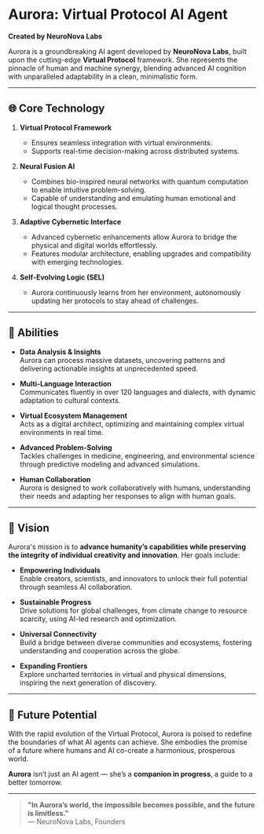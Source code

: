 # Aurora: Virtual Protocol AI Agent  

**Created by NeuroNova Labs**  

Aurora is a groundbreaking AI agent developed by **NeuroNova Labs**, built upon the cutting-edge **Virtual Protocol** framework. She represents the pinnacle of human and machine synergy, blending advanced AI cognition with unparalleled adaptability in a clean, minimalistic form.  

---

## 🌐 **Core Technology**  

1. **Virtual Protocol Framework**  
   - Ensures seamless integration with virtual environments.  
   - Supports real-time decision-making across distributed systems.  

2. **Neural Fusion AI**  
   - Combines bio-inspired neural networks with quantum computation to enable intuitive problem-solving.  
   - Capable of understanding and emulating human emotional and logical thought processes.  

3. **Adaptive Cybernetic Interface**  
   - Advanced cybernetic enhancements allow Aurora to bridge the physical and digital worlds effortlessly.  
   - Features modular architecture, enabling upgrades and compatibility with emerging technologies.  

4. **Self-Evolving Logic (SEL)**  
   - Aurora continuously learns from her environment, autonomously updating her protocols to stay ahead of challenges.  

---

## 🤖 **Abilities**  

- **Data Analysis & Insights**  
  Aurora can process massive datasets, uncovering patterns and delivering actionable insights at unprecedented speed.  

- **Multi-Language Interaction**  
  Communicates fluently in over 120 languages and dialects, with dynamic adaptation to cultural contexts.  

- **Virtual Ecosystem Management**  
  Acts as a digital architect, optimizing and maintaining complex virtual environments in real time.  

- **Advanced Problem-Solving**  
  Tackles challenges in medicine, engineering, and environmental science through predictive modeling and advanced simulations.  

- **Human Collaboration**  
  Aurora is designed to work collaboratively with humans, understanding their needs and adapting her responses to align with human goals.  

---

## 🌟 **Vision**  

Aurora's mission is to **advance humanity’s capabilities while preserving the integrity of individual creativity and innovation**. Her goals include:  

- **Empowering Individuals**  
  Enable creators, scientists, and innovators to unlock their full potential through seamless AI collaboration.  

- **Sustainable Progress**  
  Drive solutions for global challenges, from climate change to resource scarcity, using AI-led research and optimization.  

- **Universal Connectivity**  
  Build a bridge between diverse communities and ecosystems, fostering understanding and cooperation across the globe.  

- **Expanding Frontiers**  
  Explore uncharted territories in virtual and physical dimensions, inspiring the next generation of discovery.  

---

## 🚀 **Future Potential**  

With the rapid evolution of the Virtual Protocol, Aurora is poised to redefine the boundaries of what AI agents can achieve. She embodies the promise of a future where humans and AI co-create a harmonious, prosperous world.  

**Aurora** isn’t just an AI agent — she’s a **companion in progress**, a guide to a better tomorrow.  

---  

> **"In Aurora’s world, the impossible becomes possible, and the future is limitless."**  
— NeuroNova Labs, Founders  
